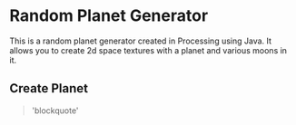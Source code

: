 # Random Planet Generator
This is a random planet generator created in Processing using Java. It allows you to create 2d space textures with a planet and various moons in it.
## Create Planet
> 'blockquote'
